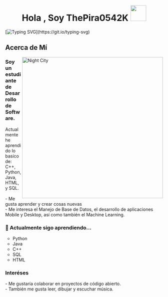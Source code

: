 <!DOCTYPE html>
<html lang="en">
<head>
    <meta charset="UTF-8">
    <meta name="viewport" content="width=device-width, initial-scale=1.0">
</head>
<body>
  
<h1 align="center"><b>Hola , Soy ThePira0542K </b><img src="https://github.com/user-attachments/assets/2a7d21d9-c021-4798-9c06-fba7cca738dc" width=50px></h1>

[![Typing SVG](https://readme-typing-svg.herokuapp.com?font=Architects+Daughter&color=7AF79A&size=30&lines=I'm+a+Trainee+Developer...)](https://git.io/typing-svg)

<h2>Acerca de Mí</h2>
  <img align="right" width=450px alt="Night City" src="https://github.com/user-attachments/assets/bab04d5e-0247-4aca-8577-58066f0d9e16">
<h3>  Soy un estudiante de Desarrollo de Software.</h3>
<p>Actualmente he aprendido lo basico de:
<br>C++, Python, Java, HTML, y SQL.<br>
<br>- Me gusta aprender y crear cosas nuevas
<br>- Me interesa el Manejo de Base de Datos, el desarrollo de aplicaciones
<br> Mobile y Desktop, así como también el Machine Learning.
<h3>🎲 Actualmente sigo aprendiendo...</h3>
<ul type='circle'>
  <li>Python
  <li>Java
  <li>C++
  <li>SQL
  <li>HTML
</ul>
<h3>Interéses</h3>
- Me gustaría colaborar en proyectos de código abierto.<br>
- También me gusta leer, dibujar y escuchar música.
</p>
</body>
</html>
